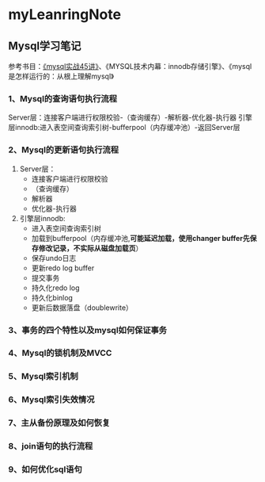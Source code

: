 # myLeanringNote
## Mysql学习笔记
参考书目：[《mysql实战45讲》](https://funnylog.gitee.io/mysql45/)、《MYSQL技术内幕：innodb存储引擎》、《mysql是怎样运行的：从根上理解mysql》
### 1、Mysql的查询语句执行流程
Server层：连接客户端进行权限校验-（查询缓存）-解析器-优化器-执行器
引擎层innodb:进入表空间查询索引树-bufferpool（内存缓冲池）-返回Server层
### 2、Mysql的更新语句执行流程
1. Server层：
   - 连接客户端进行权限校验
   - （查询缓存）
   - 解析器
   - 优化器-执行器
2. 引擎层innodb:
   - 进入表空间查询索引树
   - 加载到bufferpool（内存缓冲池,**可能延迟加载，使用changer buffer先保存修改记录，不实际从磁盘加载页**）
   - 保存undo日志
   - 更新redo log buffer
   - 提交事务
   - 持久化redo log
   - 持久化binlog
   - 更新后数据落盘（doublewrite）
### 3、事务的四个特性以及mysql如何保证事务

### 4、Mysql的锁机制及MVCC

### 5、Mysql索引机制

### 6、Mysql索引失效情况

### 7、主从备份原理及如何恢复

### 8、join语句的执行流程

### 9、如何优化sql语句




